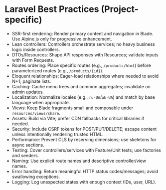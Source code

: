 # Laravel Best Practices (Project-specific)

- SSR-first rendering: Render primary content and navigation in Blade. Use Alpine.js only for progressive enhancement.
- Lean controllers: Controllers orchestrate services; no heavy business logic inside controllers.
- DTOs/Resources: Shape API responses with Resources; validate inputs with Form Requests.
- Routes ordering: Place specific routes (e.g., `/products/html`) before parameterized routes (e.g., `/products/{id}`).
- Eloquent relationships: Eager-load relationships where needed to avoid N+1; paginate lists.
- Caching: Cache menu trees and common aggregates; invalidate on admin updates.
- Localization: Normalize locales (e.g., `ru-UA`/`uk-UA`) and match by base language when appropriate.
- Views: Keep Blade fragments small and composable under `resources/views/share`.
- Assets: Build via Vite; prefer CDN fallbacks for critical libraries if needed.
- Security: Include CSRF tokens for POST/PUT/DELETE; escape content unless intentionally rendering trusted HTML.
- Performance: Prevent CLS by reserving dimensions; use skeletons for async sections.
- Testing: Cover controllers/services with Feature/Unit tests; use factories and seeders.
- Naming: Use explicit route names and descriptive controller/view names.
- Error handling: Return meaningful HTTP status codes/messages; avoid swallowing exceptions.
- Logging: Log unexpected states with enough context (IDs, user, URL).
